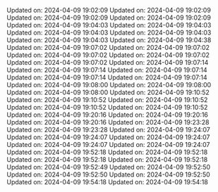 
Updated on: 2024-04-09 19:02:09
Updated on: 2024-04-09 19:02:09
Updated on: 2024-04-09 19:02:09
Updated on: 2024-04-09 19:02:09
Updated on: 2024-04-09 19:04:03
Updated on: 2024-04-09 19:04:03
Updated on: 2024-04-09 19:04:03
Updated on: 2024-04-09 19:04:03
Updated on: 2024-04-09 19:04:03
Updated on: 2024-04-09 19:04:38
Updated on: 2024-04-09 19:07:02
Updated on: 2024-04-09 19:07:02
Updated on: 2024-04-09 19:07:02
Updated on: 2024-04-09 19:07:02
Updated on: 2024-04-09 19:07:02
Updated on: 2024-04-09 19:07:14
Updated on: 2024-04-09 19:07:14
Updated on: 2024-04-09 19:07:14
Updated on: 2024-04-09 19:07:14
Updated on: 2024-04-09 19:07:14
Updated on: 2024-04-09 19:08:00
Updated on: 2024-04-09 19:08:00
Updated on: 2024-04-09 19:08:00
Updated on: 2024-04-09 19:10:52
Updated on: 2024-04-09 19:10:52
Updated on: 2024-04-09 19:10:52
Updated on: 2024-04-09 19:10:52
Updated on: 2024-04-09 19:10:52
Updated on: 2024-04-09 19:20:16
Updated on: 2024-04-09 19:20:16
Updated on: 2024-04-09 19:20:16
Updated on: 2024-04-09 19:23:28
Updated on: 2024-04-09 19:23:28
Updated on: 2024-04-09 19:24:07
Updated on: 2024-04-09 19:24:07
Updated on: 2024-04-09 19:24:07
Updated on: 2024-04-09 19:24:07
Updated on: 2024-04-09 19:24:07
Updated on: 2024-04-09 19:52:18
Updated on: 2024-04-09 19:52:18
Updated on: 2024-04-09 19:52:18
Updated on: 2024-04-09 19:52:18
Updated on: 2024-04-09 19:52:49
Updated on: 2024-04-09 19:52:50
Updated on: 2024-04-09 19:52:50
Updated on: 2024-04-09 19:52:50
Updated on: 2024-04-09 19:54:18
Updated on: 2024-04-09 19:54:18
